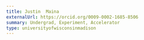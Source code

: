 ```yaml
---
title: Justin  Maina
externalUrl: https://orcid.org/0009-0002-1685-8506
summary: Undergrad, Experiment, Accelerator
type: universityofwisconsinmadison
---
```

